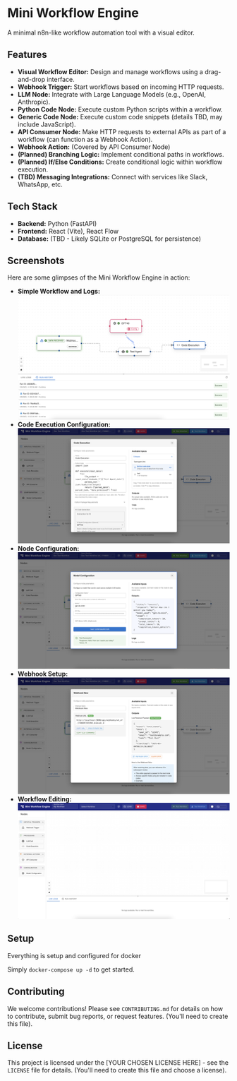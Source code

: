 # Mini Workflow Engine

A minimal n8n-like workflow automation tool with a visual editor.

## Features

*   **Visual Workflow Editor:** Design and manage workflows using a drag-and-drop interface.
*   **Webhook Trigger:** Start workflows based on incoming HTTP requests.
*   **LLM Node:** Integrate with Large Language Models (e.g., OpenAI, Anthropic).
*   **Python Code Node:** Execute custom Python scripts within a workflow.
*   **Generic Code Node:** Execute custom code snippets (details TBD, may include JavaScript).
*   **API Consumer Node:** Make HTTP requests to external APIs as part of a workflow (can function as a Webhook Action).
*   **Webhook Action:** (Covered by API Consumer Node)
*   **(Planned) Branching Logic:** Implement conditional paths in workflows.
*   **(Planned) If/Else Conditions:** Create conditional logic within workflow execution.
*   **(TBD) Messaging Integrations:** Connect with services like Slack, WhatsApp, etc.

## Tech Stack

*   **Backend:** Python (FastAPI)
*   **Frontend:** React (Vite), React Flow
*   **Database:** (TBD - Likely SQLite or PostgreSQL for persistence)

## Screenshots

Here are some glimpses of the Mini Workflow Engine in action:

*   **Simple Workflow and Logs:**
    ![Simple Workflow and Logs](./assets/ASimpleWorkflow_And_LogsScreen.png)
*   **Code Execution Configuration:**
    ![Code Execution Screen](./assets/CodeExecutionScreen.png)
*   **Node Configuration:**
    ![Node Configuration Screen](./assets/NodeConfigurationScreen.png)
*   **Webhook Setup:**
    ![Webhook Setup Screen](./assets/WebHookSetupScreen.png)
*   **Workflow Editing:**
    ![Editing Screen](./assets/EditingScreen.png)

## Setup

Everything is setup and configured for docker

Simply `docker-compose up -d` to get started.

## Contributing

We welcome contributions! Please see `CONTRIBUTING.md` for details on how to contribute, submit bug reports, or request features. (You'll need to create this file).

## License

This project is licensed under the [YOUR CHOSEN LICENSE HERE] - see the `LICENSE` file for details. (You'll need to create this file and choose a license).

